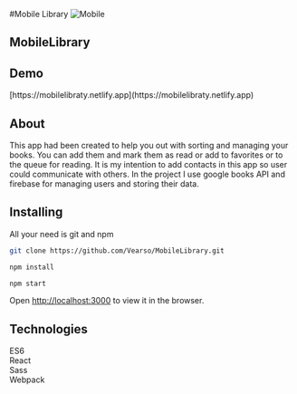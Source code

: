 #Mobile Library
<img src="https://raw.githubusercontent.com/Vearso/MobileLibrary/public/logo512.png" alt = Mobile Library></img>
<h2>Mobile<span>Library</span></h2>
<h2>Demo</h2>
[https://mobilelibraty.netlify.app](https://mobilelibraty.netlify.app)
<h2>About</h2>

This app had been created to help you out with sorting and managing your books. 
You can add them and mark them as read or add to favorites or to the queue 
for reading. It is my intention to add contacts in this app so user could 
communicate with others. In the project I use google books API and firebase 
for managing users and storing their data. 

<h2>Installing</h2> 
All your need is git and npm 

```bash
git clone https://github.com/Vearso/MobileLibrary.git

npm install

npm start
```

Open [http://localhost:3000](http://localhost:3000) to view it in the browser.

<h2>Technologies</h2>

ES6 <br>
React <br>
Sass <br>
Webpack <br>

##